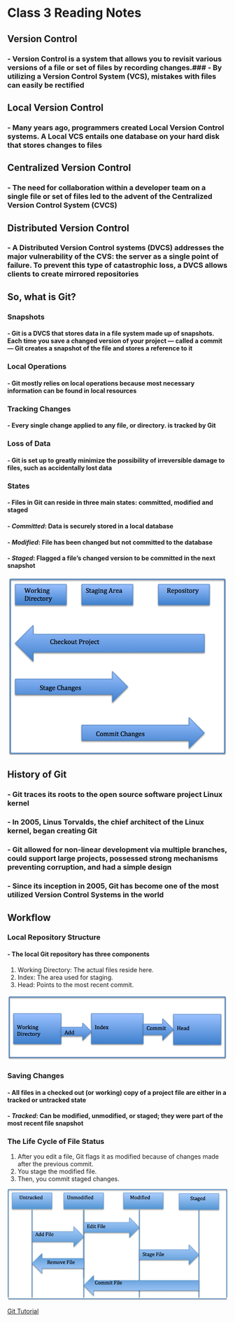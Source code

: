 # Class 3 Reading Notes

## Version Control

### - Version Control is a system that allows you to revisit various versions of a file or set of files by recording changes.### - By utilizing a Version Control System (VCS), mistakes with files can easily be rectified

## Local Version Control

### - Many years ago, programmers created Local Version Control systems. A Local VCS entails one database on your hard disk that stores changes to files

## Centralized Version Control

### - The need for collaboration within a developer team on a single file or set of files led to the advent of the Centralized Version Control System (CVCS)

## Distributed Version Control

### - A Distributed Version Control systems (DVCS) addresses the major vulnerability of the CVS: the server as a single point of failure. To prevent this type of catastrophic loss, a DVCS allows clients to create mirrored repositories

## So, what is Git?

### Snapshots

#### - Git is a DVCS that stores data in a file system made up of snapshots. Each time you save a changed version of your project — called a commit — Git creates a snapshot of the file and stores a reference to it

### Local Operations

#### - Git mostly relies on local operations because most necessary information can be found in local resources

### Tracking Changes

#### - Every single change applied to any file, or directory. is tracked by Git

### Loss of Data

#### - Git is set up to greatly minimize the possibility of irreversible damage to files, such as accidentally lost data

### States

#### - Files in Git can reside in three main states: committed, modified and staged

#### - *Committed*: Data is securely stored in a local database

#### - *Modified*: File has been changed but not committed to the database

#### - *Staged*: Flagged a file’s changed version to be committed in the next snapshot

![Git states](/images/git_wit_it.png)

## History of Git

### - Git traces its roots to the open source software project Linux kernel

### - In 2005, Linus Torvalds, the chief architect of the Linux kernel, began creating Git

### - Git allowed for non-linear development via multiple branches, could support large projects, possessed strong mechanisms preventing corruption, and had a simple design

### - Since its inception in 2005, Git has become one of the most utilized Version Control Systems in the world

## Workflow

### Local Repository Structure

#### - The local Git repository has three components

1. Working Directory: The actual files reside here.
2. Index: The area used for staging.
3. Head: Points to the most recent commit.

![Git workflow](/images/git_wit_it_2.png)

### Saving Changes

#### - All files in a checked out (or working) copy of a project file are either in a tracked or untracked state

#### - *Tracked*: Can be modified, unmodified, or staged; they were part of the most recent file snapshot

### The Life Cycle of File Status

1. After you edit a file, Git flags it as modified because of changes made after the previous commit.
2. You stage the modified file.
3. Then, you commit staged changes.

![File Status Life Cycle](/images/git_wit_it_3.png)

[Git Tutorial](https://blog.udemy.com/git-tutorial-a-comprehensive-guide/)
